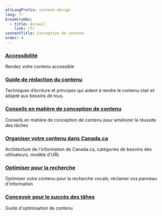 ```yaml
---
altLangPrefix: content-design
lang: fr
breadcrumbs:
  - title: Accueil
    link: /fr
contentTitle: Conception de contenu
order: 4
---
```


<section class="gc-srvinfo mrgn-bttm-lg">
 <div class="row">
  <div class="wb-eqht">
    <section class="col-sm-6">
      <h3><a href="./conception-contenu/accessibilite/">Accessibilité</a></h3>
      <p>
        Rendez votre contenu accessible
      </p>
    </section>
    <section class="col-sm-6">
      <h3><a href="https://www.canada.ca/fr/secretariat-conseil-tresor/services/communications-gouvernementales/guide-redaction-contenu-canada.html">Guide de rédaction du contenu</a></h3>
      <p>
        Techniques d’écriture et principes qui aident à rendre le contenu clair et adapté aux besoins de tous.
      </p>
    </section>
    <section class="col-sm-6">
      <h3><a href="./conception-contenu/conseils-conception/">Conseils en matière de conception de contenu</a></h3>
      <p>Conseils en matière de conception de contenu pour améliorer la réussite des tâches</p>
    </section>
    <section class="col-sm-6">
      <h3><a href="./conception-contenu/architecture-information/">Organiser votre contenu dans Canada.ca</a></h3>
      <p>
        Architecture de l'information de Canada.ca, catégories de besoins des utilisateurs, modèle d'URL
      </p>
    </section>
    <section class="col-sm-6">
      <h3><a href="./conception-contenu/recherche/">Optimiser pour la recherche</a></h3>
      <p>
        Optimiser votre contenu pour la recherche vocale, réclamer vos panneau d'information
      </p>
    </section>
    <section class="col-sm-6">
      <h3><a href="./conception-contenu/concevoir-succes-taches/">Concevoir pour le succès des tâhes</a></h3>
      <p>
        Guide d'optimisation de contenu
      </p>
    </section>
  </div>
</div>
</section>
